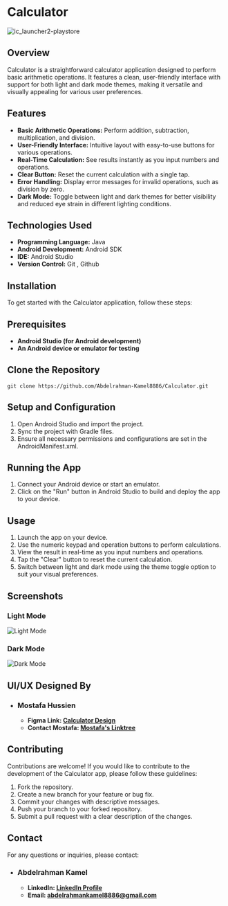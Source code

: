 # Calculator
![ic_launcher2-playstore](https://github.com/user-attachments/assets/96ba71cb-e94f-4280-9c2b-beabe4067808)
## Overview
Calculator is a straightforward calculator application designed to perform basic arithmetic operations. It features a clean, user-friendly interface with support for both light and dark mode themes, making it versatile and visually appealing for various user preferences.

## Features
- **Basic Arithmetic Operations:** Perform addition, subtraction, multiplication, and division.
- **User-Friendly Interface:** Intuitive layout with easy-to-use buttons for various operations.
- **Real-Time Calculation:** See results instantly as you input numbers and operations.
- **Clear Button:** Reset the current calculation with a single tap.
- **Error Handling:** Display error messages for invalid operations, such as division by zero.
- **Dark Mode:** Toggle between light and dark themes for better visibility and reduced eye strain in different lighting conditions.

## Technologies Used
- **Programming Language:** Java
- **Android Development:** Android SDK
- **IDE:** Android Studio
- **Version Control:** Git , Github

## Installation
To get started with the Calculator application, follow these steps:

## Prerequisites
- **Android Studio (for Android development)**
- **An Android device or emulator for testing**
## Clone the Repository
    git clone https://github.com/Abdelrahman-Kamel8886/Calculator.git
## Setup and Configuration
1. Open Android Studio and import the project.
2. Sync the project with Gradle files.
3. Ensure all necessary permissions and configurations are set in the AndroidManifest.xml.
## Running the App
1. Connect your Android device or start an emulator.
2. Click on the "Run" button in Android Studio to build and deploy the app to your device.
## Usage
1. Launch the app on your device.
2. Use the numeric keypad and operation buttons to perform calculations.
3. View the result in real-time as you input numbers and operations.
4. Tap the "Clear" button to reset the current calculation.
5. Switch between light and dark mode using the theme toggle option to suit your visual preferences.

## Screenshots
### Light Mode
![Light Mode](https://github.com/Abdelrahman-Kamel8886/Calculator/assets/126878089/c328deb0-c9ed-4230-901e-677c3ef4fe2c)
### Dark Mode
![Dark Mode](https://github.com/Abdelrahman-Kamel8886/Calculator/assets/126878089/d1d048a9-b065-4aa6-a625-9b17d5c1baa2)

## UI/UX Designed By
- ### Mostafa Hussien
   - **Figma Link: [Calculator Design](https://www.figma.com/design/4r9MepsXk8qvKVfpriniDT/Calulator)**
   - **Contact Mostafa: [Mostafa's Linktree](https://linktr.ee/mosta7ahussi3n)**

## Contributing
Contributions are welcome! If you would like to contribute to the development of the Calculator app, please follow these guidelines:

1. Fork the repository.
2. Create a new branch for your feature or bug fix.
3. Commit your changes with descriptive messages.
4. Push your branch to your forked repository.
5. Submit a pull request with a clear description of the changes.

## Contact
For any questions or inquiries, please contact:
- ### Abdelrahman Kamel
  - **LinkedIn: [LinkedIn Profile](www.linkedin.com/in/abdelrahman-kamel-7a7457200)**
  - **Email: abdelrahmankamel8886@gmail.com**
